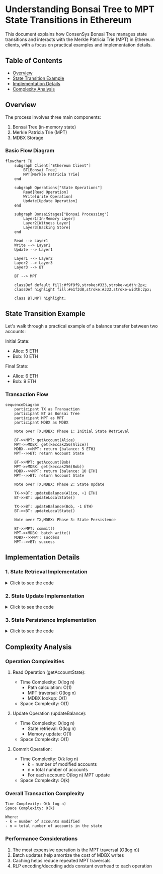 # Understanding Bonsai Tree to MPT State Transitions in Ethereum

This document explains how ConsenSys Bonsai Tree manages state transitions and interacts with the Merkle Patricia Trie (MPT) in Ethereum clients, with a focus on practical examples and implementation details.

## Table of Contents
- [Overview](#overview)
- [State Transition Example](#state-transition-example)
- [Implementation Details](#implementation-details)
- [Complexity Analysis](#complexity-analysis)

## Overview

The process involves three main components:
1. Bonsai Tree (in-memory state)
2. Merkle Patricia Trie (MPT)
3. MDBX Storage

### Basic Flow Diagram

```mermaid
flowchart TD
    subgraph Client["Ethereum Client"]
        BT[Bonsai Tree]
        MPT[Merkle Patricia Trie]
    end

    subgraph Operations["State Operations"]
        Read[Read Operation]
        Write[Write Operation]
        Update[Update Operation]
    end

    subgraph BonsaiStages["Bonsai Processing"]
        Layer1[In-Memory Layer]
        Layer2[Witness Layer]
        Layer3[Backing Store]
    end

    Read --> Layer1
    Write --> Layer1
    Update --> Layer1
    
    Layer1 --> Layer2
    Layer2 --> Layer3
    Layer3 --> BT
    
    BT --> MPT

    classDef default fill:#f9f9f9,stroke:#333,stroke-width:2px;
    classDef highlight fill:#e1f3d8,stroke:#333,stroke-width:2px;
    
    class BT,MPT highlight;
```

## State Transition Example

Let's walk through a practical example of a balance transfer between two accounts:

Initial State:
- Alice: 5 ETH
- Bob: 10 ETH

Final State:
- Alice: 6 ETH
- Bob: 9 ETH

### Transaction Flow

```mermaid
sequenceDiagram
    participant TX as Transaction
    participant BT as Bonsai Tree
    participant MPT as MPT
    participant MDBX as MDBX
    
    Note over TX,MDBX: Phase 1: Initial State Retrieval
    
    BT->>MPT: getAccount(Alice)
    MPT->>MDBX: get(keccak256(Alice))
    MDBX-->>MPT: return {balance: 5 ETH}
    MPT-->>BT: return Account State
    
    BT->>MPT: getAccount(Bob)
    MPT->>MDBX: get(keccak256(Bob))
    MDBX-->>MPT: return {balance: 10 ETH}
    MPT-->>BT: return Account State
    
    Note over TX,MDBX: Phase 2: State Update
    
    TX->>BT: updateBalance(Alice, +1 ETH)
    BT->>BT: updateLocalState()
    
    TX->>BT: updateBalance(Bob, -1 ETH)
    BT->>BT: updateLocalState()
    
    Note over TX,MDBX: Phase 3: State Persistence
    
    BT->>MPT: commit()
    MPT->>MDBX: batch_write()
    MDBX-->>MPT: success
    MPT-->>BT: success
```

## Implementation Details

### 1. State Retrieval Implementation

<details>
<summary>Click to see the code</summary>

```typescript
class BonsaiTree {
    async getAccountState(address: Address): Promise<Account> {
        // Check cache (not found in this case)
        if (!this.cache.has(address)) {
            // Get account path
            const path = keccak256(address);  // O(1)
            
            // Retrieve from MPT
            const account = await this.mpt.get(path);  // O(log n)
            
            // Cache the result
            this.cache.set(address, account);  // O(1)
        }
        return account;
    }
}

class MerklePatriciaTrie {
    async get(path: Buffer): Promise<Account> {
        // Start from root node
        let node = await this.getNode(this.rootHash);  // O(1)
        
        // Traverse path to leaf
        for (const nibble of path) {  // O(log n)
            node = await this.getNode(node.children[nibble]);
        }
        
        return node.value;
    }
}
```
</details>

### 2. State Update Implementation

<details>
<summary>Click to see the code</summary>

```typescript
class BonsaiTree {
    async updateBalance(address: Address, amount: BigInt) {
        // Get current account state
        const account = await this.getAccountState(address);  // O(log n)
        
        // Update balance in memory
        account.balance += amount;  // O(1)
        
        // Add to dirty set
        this.dirtyAccounts.add(address);  // O(1)
        
        // Update cache
        this.cache.set(address, account);  // O(1)
    }
}
```
</details>

### 3. State Persistence Implementation

<details>
<summary>Click to see the code</summary>

```typescript
class BonsaiTree {
    async commit(): Promise<void> {
        // Process all dirty accounts
        for (const address of this.dirtyAccounts) {  // O(k) where k is number of changed accounts
            const account = this.cache.get(address);
            
            // Update MPT
            await this.mpt.put(keccak256(address), account);  // O(log n)
        }
        
        // Get new root hash
        const newRoot = await this.mpt.getRootHash();  // O(1)
        
        // Commit to MDBX
        await this.mdbx.commit(this.batch);  // O(k)
        
        // Clear dirty set
        this.dirtyAccounts.clear();  // O(1)
    }
}

class MerklePatriciaTrie {
    async put(path: Buffer, value: Account): Promise<void> {
        // Update or create leaf node
        let node = this.createLeafNode(value);  // O(1)
        
        // Update path to root
        for (const nibble of path.reverse()) {  // O(log n)
            node = this.updateBranchNode(nibble, node);
        }
        
        // Update root hash
        this.rootHash = node.hash;  // O(1)
    }
}
```
</details>

## Complexity Analysis

### Operation Complexities

1. Read Operation (getAccountState):
   - Time Complexity: O(log n)
     * Path calculation: O(1)
     * MPT traversal: O(log n)
     * MDBX lookup: O(1)
   - Space Complexity: O(1)

2. Update Operation (updateBalance):
   - Time Complexity: O(log n)
     * State retrieval: O(log n)
     * Memory update: O(1)
   - Space Complexity: O(1)

3. Commit Operation:
   - Time Complexity: O(k log n)
     * k = number of modified accounts
     * n = total number of accounts
     * For each account: O(log n) MPT update
   - Space Complexity: O(k)

### Overall Transaction Complexity
```
Time Complexity: O(k log n)
Space Complexity: O(k)

Where:
- k = number of accounts modified
- n = total number of accounts in the state
```

### Performance Considerations
1. The most expensive operation is the MPT traversal (O(log n))
2. Batch updates help amortize the cost of MDBX writes
3. Caching helps reduce repeated MPT traversals
4. RLP encoding/decoding adds constant overhead to each operation